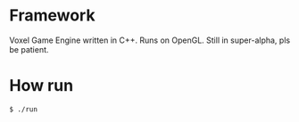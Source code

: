 # Framework
Voxel Game Engine written in C++. Runs on OpenGL. Still in super-alpha, pls be patient.

# How run 
```sh
$ ./run 
```
